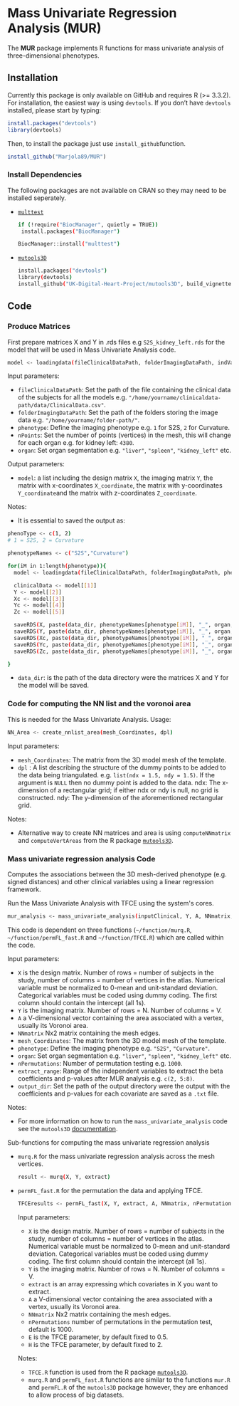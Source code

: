 # Mass Univariate Regression Analysis (MUR)


The **MUR** package implements R functions for mass univariate analysis of three-dimensional phenotypes. 

## Installation

Currently this package is only available on GitHub and requires R (>= 3.3.2). For installation, the easiest way is using `devtools`. If you don’t have `devtools` installed, please start by typing:

```r
install.packages("devtools")
library(devtools)
```

Then, to install the package just use `install_github`function.

```r
install_github("Marjola89/MUR")
```
### Install Dependencies

The following packages are not available on CRAN so they may need to be installed seperately.

* [```multtest```](https://www.bioconductor.org/packages/release/bioc/html/multtest.html)
   ```bash
   if (!require("BiocManager", quietly = TRUE))
    install.packages("BiocManager")

   BiocManager::install("multtest")
   ```
* [```mutools3D```](https://github.com/UK-Digital-Heart-Project/mutools3D)
  ```bash 
  install.packages("devtools")
  library(devtools)
  install_github("UK-Digital-Heart-Project/mutools3D", build_vignettes = TRUE)
  ```

## Code
### Produce Matrices

First prepare matrices X and Y in .rds files e.g `S2S_kidney_left.rds` for the model that will be used in Mass Univariate Analysis code.

```bash
model <- loadingdata(fileClinicalDataPath, folderImagingDataPath, indVar, nPoints, organ)
```
Input parameters:
* `fileClinicalDataPath`: Set the path of the file containing the clinical data of the subjects for all the models e.g. `"/home/yourname/clinicaldata-path/data/ClinicalData.csv"`.
* `folderImagingDataPath`: Set the path of the folders storing the image data e.g. `"/home/yourname/folder-path/"`.
* `phenotype`: Define the imaging phenotype e.g. `1` for S2S, `2` for Curvature.
* `nPoints`: Set the number of points (vertices) in the mesh, this will change for each organ e.g. for kidney left: `4380`.
* `organ`: Set organ segmentation e.g. `"liver"`, `"spleen"`, `"kidney_left"` etc.

Output parameters:
* `model`: a list including the design matrix `X`, the imaging matrix `Y`, the matrix with x-coordinates `X_coordinate`, the matrix with y-coordinates `Y_coordinate`and the matrix with z-coordinates `Z_coordinate`.

Notes:

* It is essential to saved the output as:
```bash
phenoType <- c(1, 2)
# 1 = S2S, 2 = Curvature

phenotypeNames <- c("S2S","Curvature")

for(iM in 1:length(phenotype)){
  model <- loadingdata(fileClinicalDataPath, folderImagingDataPath, phenotype[iM], nPoints, organ)

  clinicalData <- model[[1]]
  Y <- model[[2]]
  Xc <- model[[3]]
  Yc <- model[[4]]
  Zc <- model[[5]]

  saveRDS(X, paste(data_dir, phenotypeNames[phenotype[iM]], "_", organ, "_clinicalData.rds", sep = ""))
  saveRDS(Y, paste(data_dir, phenotypeNames[phenotype[iM]], "_", organ, ".rds", sep = ""))
  saveRDS(Xc, paste(data_dir, phenotypeNames[phenotype[iM]], "_", organ, "_Xcoordinate.rds", sep = ""))
  saveRDS(Yc, paste(data_dir, phenotypeNames[phenotype[iM]], "_", organ, "_Ycoordinate.rds", sep = ""))
  saveRDS(Zc, paste(data_dir, phenotypeNames[phenotype[iM]], "_", organ, "_Zcoordinate.rds", sep = ""))

}
```
* `data_dir`: is the path of the data directory  were the matrices X and Y for the model will be saved.

### Code for computing the NN list and the voronoi area
This is needed for the Mass Univariate Analysis. Usage:
```bash 
NN_Area <- create_nnlist_area(mesh_Coordinates, dpl) 
```
Input parameters:
* `mesh_Coordinates`: The matrix from the 3D model mesh of the template.
* `dpl` : A list describing the structure of the dummy points to be added to the data being triangulated. e.g. ```list(ndx = 1.5, ndy = 1.5)```. 
  If the argument is ```NULL``` then no dummy point is added to the data. 
  ndx: The x-dimension of a rectangular grid; if either ndx or ndy is null, no grid is constructed. 
  ndy: The y-dimension of the aforementioned rectangular grid.

Notes:

* Alternative way to create NN matrices and area is using ```computeNNmatrix``` and ```computeVertAreas``` from the R package [`mutools3D`](https://github.com/UK-Digital-Heart-Project/mutools3D).

### Mass univariate regression analysis Code

Computes the associations between the 3D mesh-derived phenotype (e.g. signed distances) and other clinical variables using a linear regression framework.

Run the Mass Univariate Analysis with TFCE using the system's cores.

```bash
mur_analysis <- mass_univariate_analysis(inputClinical, Y, A, NNmatrix, mesh_Coordinates, phenotype, organ, scale_range, nPermutations, extract_range, output_dir)
```
This code is dependent on three functions (`~/function/murq.R`, `~/function/permFL_fast.R` and `~/function/TFCE.R`) which are called within the code.

Input parameters:
* `X` is the design matrix. Number of rows = number of subjects in the study, number of columns = number of vertices in the atlas. Numerical variable must be normalized to 0-mean and unit-standard deviation. Categorical variables must be coded using dummy coding. The first column should contain the intercept (all 1s).
* `Y` is the imaging matrix. Number of rows = N. Number of columns = V.
* `A` a V-dimensional vector containing the area associated with a vertex, usually its Voronoi area.
* `NNmatrix` Nx2 matrix containing the mesh edges. 
* `mesh_Coordinates`: The matrix from the 3D model mesh of the template.
* `phenotype`: Define the imaging phenotype e.g. `"S2S"`, `"Curvature"`.
* `organ`: Set organ segmentation e.g. `"liver"`, `"spleen"`, `"kidney_left"` etc.
* `nPermutations`: Number of permutation testing e.g. `1000`.
* `extract_range`: Range of the independent variables to extract the beta coefficients and p-values after MUR analysis e.g. `c(2, 5:8)`.
* `output_dir`: Set the path of the output directory were the output with the coefficients and p-values for each covariate are saved as a ```.txt``` file.

Notes:

* For more information on how to run the `mass_univariate_analysis` code see the `mutools3D` [documentation](https://github.com/UK-Digital-Heart-Project/mutools3D/tree/master/inst/doc).


Sub-functions for computing the mass univariate regression analysis

* `murq.R` for the mass univariate regression analysis across the mesh vertices.
  ```bash
  result <- murq(X, Y, extract)
  ```
* `permFL_fast.R` for the permutation the data and applying TFCE.
   ```bash 
   TFCEresults <- permFL_fast(X, Y, extract, A, NNmatrix, nPermutations, E = 0.5, H = 2)
   ```
   Input parameters:
   * `X` is the design matrix. Number of rows = number of subjects in the study, number of columns = number of vertices in the atlas. Numerical variable must be normalized to 0-mean and unit-standard deviation. Categorical variables must be coded using dummy coding. The first column should contain the intercept (all 1s).
   * `Y` is the imaging matrix. Number of rows = N. Number of columns = V.
   * `extract` is an array expressing which covariates in X you want to extract.
   * `A` a V-dimensional vector containing the area associated with a vertex, usually its Voronoi area.
   * `NNmatrix` Nx2 matrix containing the mesh edges.
   * `nPermutations` number of permutations in the permutation test, default is 1000.
   * `E` is the TFCE parameter, by default fixed to 0.5.
   * `H` is the TFCE parameter, by default fixed to 2.
  
  Notes:

   * `TFCE.R` function is used from the R package [`mutools3D`](https://github.com/UK-Digital-Heart-Project/mutools3D).
   * `murq.R` and `permFL_fast.R` functions are similar to the functions `mur.R` and `permFL.R` of the `mutools3D` package however, they are enhanced to allow process of big datasets.
